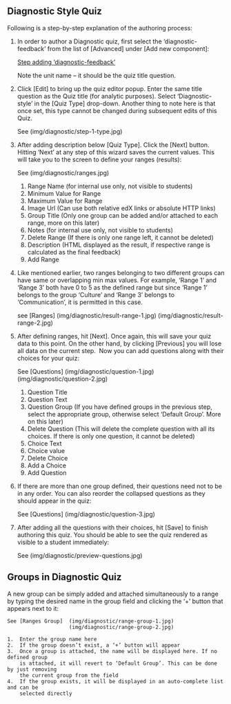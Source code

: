 Diagnostic Style Quiz
---------------------

Following is a step-by-step explanation of the authoring process:

1.  In order to author a Diagnostic quiz, first select the ‘diagnostic-feedback’
    from the list of [Advanced] under [Add new component]: 

    [Step adding ‘diagnostic-feedback’](img/diagnostic/add-diagnostic-quiz.jpg)

    Note the unit name – it should be the quiz title question.

2.  Click [Edit] to bring up the quiz editor popup. Enter the same title question as
    the Quiz title (for analytic purposes). Select ‘Diagnostic-style’ in the [Quiz Type]
    drop-down. Another thing to note here is that once set, this type cannot be changed
    during subsequent edits of this Quiz.

    See (img/diagnostic/step-1-type.jpg)

3.  After adding description below [Quiz Type]. Click the [Next] button. Hitting ‘Next’
    at any step of this wizard saves the current values. This will take you to the screen
    to define your ranges (results): 

    See (img/diagnostic/ranges.jpg)

    1.  Range Name (for internal use only, not visible to students)
    2.  Minimum Value for Range
    3.  Maximum Value for Range
    4.  Image Url (Can use both relative edX links or absolute HTTP links)
    5.  Group Title (Only one group can be added and/or attached to each range,
        more on this later)
    6.  Notes (for internal use only, not visible to students)
    7.  Delete Range (If there is only one range left, it cannot be deleted)
    8.  Description (HTML displayed as the result, if respective range is calculated
        as the final feedback)
    9.  Add Range

4.  Like mentioned earlier, two ranges belonging to two different groups can have same or
    overlapping min max values. For example, ‘Range 1’ and ‘Range 3’ both have 0 to 5 as
    the defined range but since ‘Range 1’ belongs to the group ‘Culture’ and ‘Range 3’ belongs
    to ‘Communication’, it is permitted in this case.

     see [Ranges]   (img/diagnostic/result-range-1.jpg)
                    (img/diagnostic/result-range-2.jpg)

5.  After defining ranges, hit [Next]. Once again, this will save your quiz data to this point.
    On the other hand, by clicking [Previous] you will lose all data on the current step.  Now you
    can add questions along with their choices for your quiz: 

    See [Questions] (img/diagnostic/question-1.jpg)
                    (img/diagnostic/question-2.jpg)

    1.  Question Title
    2.  Question Text
    3.  Question Group (If you have defined groups in the previous step, select
        the appropriate group, otherwise select ‘Default Group’. More on this later)
    4.  Delete Question (This will delete the complete question with all its choices.
        If there is only one question, it cannot be deleted)
    5.  Choice Text
    6.  Choice value
    7.  Delete Choice
    8.  Add a Choice
    9.  Add Question

6.  If there are more than one group defined, their questions need not to be in any order.
    You can also reorder the collapsed questions as they should appear in the quiz:

    See [Questions] (img/diagnostic/question-3.jpg)

7.  After adding all the questions with their choices, hit [Save] to finish authoring
    this quiz. You should be able to see the quiz rendered as visible to a student
    immediately:

     See (img/diagnostic/preview-questions.jpg)


Groups in Diagnostic Quiz
-------------------------

A new group can be simply added and attached simultaneously to a range by typing the desired
name in the group field and clicking the ‘+’ button that appears next to it:

    See [Ranges Group]  (img/diagnostic/range-group-1.jpg)
                        (img/diagnostic/range-group-2.jpg)

    1.  Enter the group name here
    2.  If the group doesn’t exist, a ‘+’ button will appear
    3.  Once a group is attached, the name will be displayed here. If no defined group
        is attached, it will revert to ‘Default Group’. This can be done by just removing
        the current group from the field
    4.  If the group exists, it will be displayed in an auto-complete list and can be
        selected directly

